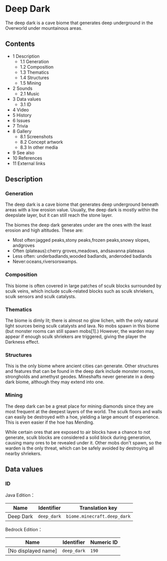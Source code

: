 # Deep Dark
The deep dark is a cave biome that generates deep underground in the Overworld under mountainous areas.

## Contents
- 1 Description
	- 1.1 Generation
	- 1.2 Composition
	- 1.3 Thematics
	- 1.4 Structures
	- 1.5 Mining
- 2 Sounds
	- 2.1 Music
- 3 Data values
	- 3.1 ID
- 4 Video
- 5 History
- 6 Issues
- 7 Trivia
- 8 Gallery
	- 8.1 Screenshots
	- 8.2 Concept artwork
	- 8.3 In other media
- 9 See also
- 10 References
- 11 External links

## Description
### Generation
The deep dark is a cave biome that generates deep underground beneath areas with a low erosion value. Usually, the deep dark is mostly within the deepslate layer, but it can still reach the stone layer.

The biomes the deep dark generates under are the ones with the least erosion and high altitudes. These are:

- Most often:jagged peaks,stony peaks,frozen peaks,snowy slopes, andgroves
- Often (plateaus):cherry groves,meadows, andsavanna plateaus
- Less often: underbadlands,wooded badlands, anderoded badlands
- Never:oceans,riversorswamps.

### Composition
This biome is often covered in large patches of sculk blocks surrounded by sculk veins, which include sculk-related blocks such as sculk shriekers, sculk sensors and sculk catalysts.

### Thematics
The biome is dimly lit; there is almost no glow lichen, with the only natural light sources being sculk catalysts and lava. No mobs spawn in this biome (but monster rooms can still spawn mobs[1].) However, the warden may appear if enough sculk shriekers are triggered, giving the player the Darkness effect.

### Structures
This is the only biome where ancient cities can generate. Other structures and features that can be found in the deep dark include monster rooms, strongholds and amethyst geodes. Mineshafts never generate in a deep dark biome, although they may extend into one.

### Mining
The deep dark can be a great place for mining diamonds since they are most frequent at the deepest layers of the world. The sculk floors and walls can easily be destroyed with a hoe, yielding a large amount of experience. This is even easier if the hoe has Mending.

While certain ores that are exposed to air blocks have a chance to not generate, sculk blocks are considered a solid block during generation, causing many ores to be revealed under it. Other mobs don't spawn, so the warden is the only threat, which can be safely avoided by destroying all nearby shriekers.

## Data values
### ID
Java Edition：

| Name      | Identifier  | Translation key             |
|-----------|-------------|-----------------------------|
| Deep Dark | `deep_dark` | `biome.minecraft.deep_dark` |

Bedrock Edition：

| Name                | Identifier  | Numeric ID |
|---------------------|-------------|------------|
| [No displayed name] | `deep_dark` | `190`      |



